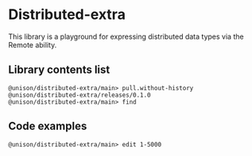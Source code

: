 # Distributed-extra

This library is a playground for expressing distributed data types via the Remote ability.


## Library contents list

``` ucm
@unison/distributed-extra/main> pull.without-history @unison/distributed-extra/releases/0.1.0
@unison/distributed-extra/main> find
```

## Code examples

``` ucm
@unison/distributed-extra/main> edit 1-5000
```

